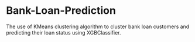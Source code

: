 # Bank-Loan-Prediction
The use of KMeans clustering algorithm to cluster bank loan customers and predicting their loan status using XGBClassifier.
